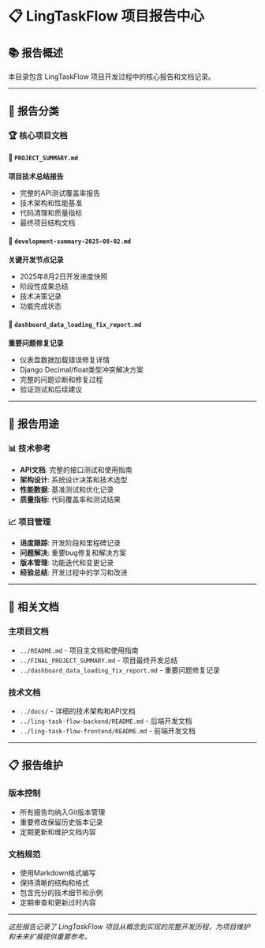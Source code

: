 # 📋 LingTaskFlow 项目报告中心

## 📚 报告概述

本目录包含 LingTaskFlow 项目开发过程中的核心报告和文档记录。

---

## 📁 报告分类

### 🏆 核心项目文档

#### 📄 `PROJECT_SUMMARY.md`

**项目技术总结报告**

- 完整的API测试覆盖率报告
- 技术架构和性能基准
- 代码清理和质量指标
- 最终项目结构文档

#### 📄 `development-summary-2025-08-02.md`

**关键开发节点记录**

- 2025年8月2日开发进度快照
- 阶段性成果总结
- 技术决策记录
- 功能完成状态

#### 🔧 `dashboard_data_loading_fix_report.md`

**重要问题修复记录**

- 仪表盘数据加载错误修复详情
- Django Decimal/float类型冲突解决方案
- 完整的问题诊断和修复过程
- 验证测试和后续建议

---

## 🎯 报告用途

### 📊 技术参考

- **API文档**: 完整的接口测试和使用指南
- **架构设计**: 系统设计决策和技术选型
- **性能数据**: 基准测试和优化记录
- **质量指标**: 代码覆盖率和测试结果

### 📈 项目管理

- **进度跟踪**: 开发阶段和里程碑记录
- **问题解决**: 重要bug修复和解决方案
- **版本管理**: 功能迭代和变更记录
- **经验总结**: 开发过程中的学习和改进

---

## 🔗 相关文档

### 主项目文档

- `../README.md` - 项目主文档和使用指南
- `../FINAL_PROJECT_SUMMARY.md` - 项目最终开发总结
- `../dashboard_data_loading_fix_report.md` - 重要问题修复记录

### 技术文档

- `../docs/` - 详细的技术架构和API文档
- `../ling-task-flow-backend/README.md` - 后端开发文档
- `../ling-task-flow-frontend/README.md` - 前端开发文档

---

## 📋 报告维护

### 版本控制

- 所有报告均纳入Git版本管理
- 重要修改保留历史版本记录
- 定期更新和维护文档内容

### 文档规范

- 使用Markdown格式编写
- 保持清晰的结构和格式
- 包含充分的技术细节和示例
- 定期审查和更新过时内容

---

*这些报告记录了 LingTaskFlow 项目从概念到实现的完整开发历程，为项目维护和未来扩展提供重要参考。*
